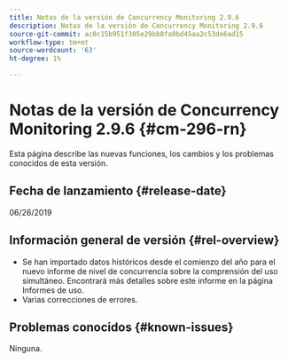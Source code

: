 ```yaml
---
title: Notas de la versión de Concurrency Monitoring 2.9.6
description: Notas de la versión de Concurrency Monitoring 2.9.6
source-git-commit: ac0c15b951f305e29bb8fa0bd45aa2c53de6ad15
workflow-type: tm+mt
source-wordcount: '63'
ht-degree: 1%

---
```



# Notas de la versión de Concurrency Monitoring 2.9.6 {#cm-296-rn}

Esta página describe las nuevas funciones, los cambios y los problemas conocidos de esta versión.

## Fecha de lanzamiento {#release-date}

06/26/2019


## Información general de versión {#rel-overview}

* Se han importado datos históricos desde el comienzo del año para el nuevo informe de nivel de concurrencia sobre la comprensión del uso simultáneo. Encontrará más detalles sobre este informe en la página Informes de uso.
* Varias correcciones de errores.


## Problemas conocidos {#known-issues}

Ninguna.
